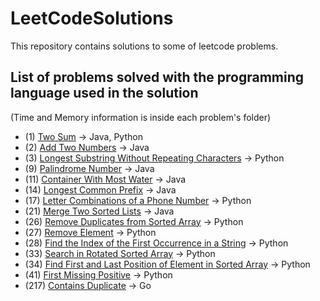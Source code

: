 # LeetCodeSolutions

This repository contains solutions to some of leetcode problems.

## List of problems solved with the programming language used in the solution 
(Time and Memory information is inside each problem's folder)

- (1) [Two Sum](https://leetcode.com/problems/two-sum/) -> Java, Python
- (2) [Add Two Numbers](https://leetcode.com/problems/add-two-numbers/) -> Java
- (3) [Longest Substring Without Repeating Characters](https://leetcode.com/problems/longest-substring-without-repeating-characters/) -> Python
- (9) [Palindrome Number](https://leetcode.com/problems/palindrome-number/) -> Java
- (11) [Container With Most Water](https://leetcode.com/problems/container-with-most-water/) -> Java
- (14) [Longest Common Prefix](https://leetcode.com/problems/longest-common-prefix/) -> Java
- (17) [Letter Combinations of a Phone Number](https://leetcode.com/problems/letter-combinations-of-a-phone-number/) -> Python
- (21) [Merge Two Sorted Lists](https://leetcode.com/problems/merge-two-sorted-lists/) -> Java
- (26) [Remove Duplicates from Sorted Array](https://leetcode.com/problems/remove-duplicates-from-sorted-array/description/) -> Python
- (27) [Remove Element](https://leetcode.com/problems/remove-element/description/) -> Python
- (28) [Find the Index of the First Occurrence in a String](https://leetcode.com/problems/find-the-index-of-the-first-occurrence-in-a-string/description/) -> Python
- (33) [Search in Rotated Sorted Array](https://leetcode.com/problems/search-in-rotated-sorted-array/description/) -> Python
- (34) [Find First and Last Position of Element in Sorted Array](https://leetcode.com/problems/find-first-and-last-position-of-element-in-sorted-array/description/) -> Python
- (41) [First Missing Positive](https://leetcode.com/problems/first-missing-positive/description/) -> Python
- (217) [Contains Duplicate](https://leetcode.com/problems/contains-duplicate/description/) -> Go

